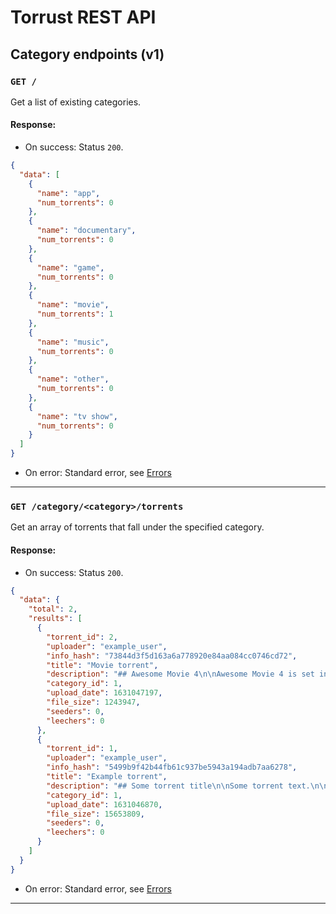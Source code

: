 # Torrust REST API

## Category endpoints (v1)
### `GET /`
Get a list of existing categories.

#### Response:
- On success: Status `200`.
```json
{
  "data": [
    {
      "name": "app",
      "num_torrents": 0
    },
    {
      "name": "documentary",
      "num_torrents": 0
    },
    {
      "name": "game",
      "num_torrents": 0
    },
    {
      "name": "movie",
      "num_torrents": 1
    },
    {
      "name": "music",
      "num_torrents": 0
    },
    {
      "name": "other",
      "num_torrents": 0
    },
    {
      "name": "tv show",
      "num_torrents": 0
    }
  ]
}
```
- On error: Standard error, see [Errors](api.md#errors)

---

### `GET /category/<category>/torrents`
Get an array of torrents that fall under the specified category.

#### Response:
- On success: Status `200`.
```json
{
  "data": {
    "total": 2,
    "results": [
      {
        "torrent_id": 2,
        "uploader": "example_user",
        "info_hash": "73844d3f5d163a6a778920e84aa084cc0746cd72",
        "title": "Movie torrent",
        "description": "## Awesome Movie 4\n\nAwesome Movie 4 is set in Alabama and is the succesor of Awesome Movie 3.\nGet ready for an even bigger adventure.",
        "category_id": 1,
        "upload_date": 1631047197,
        "file_size": 1243947,
        "seeders": 0,
        "leechers": 0
      },
      {
        "torrent_id": 1,
        "uploader": "example_user",
        "info_hash": "5499b9f42b44fb61c937be5943a194adb7aa6278",
        "title": "Example torrent",
        "description": "## Some torrent title\n\nSome torrent text.\n\n---",
        "category_id": 1,
        "upload_date": 1631046870,
        "file_size": 15653809,
        "seeders": 0,
        "leechers": 0
      }
    ]
  }
}
```
- On error: Standard error, see [Errors](api.md#errors)

---